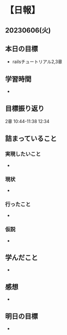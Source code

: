 # 【日報】
## 20230606(火)
## 本日の目標
- railsチュートリアル2,3章
## 学習時間
- 

## 目標振り返り
2章 10:44-11:38 12:34

## 詰まっていること
### 実現したいこと 
- 
### 現状
- 
### 行ったこと 
- 
### 仮説
- 

## 学んだこと
- 

## 感想
- 

## 明日の目標
- 


